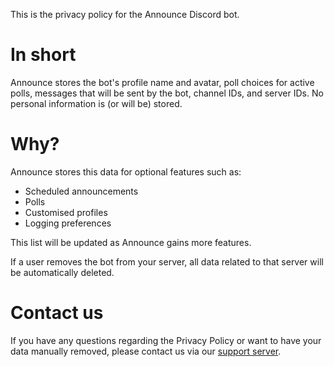 This is the privacy policy for the Announce Discord bot.

# In short

Announce stores the bot's profile name and avatar, poll choices for active polls, messages that will be sent by the bot, channel IDs, and server IDs. No personal information is (or will be) stored.

# Why?

Announce stores this data for optional features such as:

- Scheduled announcements
- Polls
- Customised profiles
- Logging preferences

This list will be updated as Announce gains more features.

If a user removes the bot from your server, all data related to that server will be automatically deleted.

# Contact us

If you have any questions regarding the Privacy Policy or want to have your data manually removed, please contact us via our [support server](https://discord.gg/YKZ3cKujvb).
